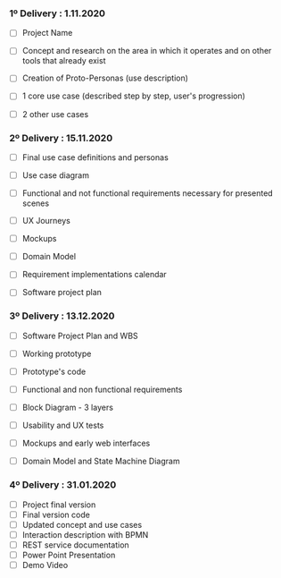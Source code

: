 ### 1º Delivery : 1.11.2020
- [ ] Project Name
- [ ] Concept and research on the area in which it operates and on other tools that already exist
- [ ] Creation of Proto-Personas (use description)
- [ ] 1 core use case (described step by step, user's progression)
- [ ] 2 other use cases 


### 2º Delivery : 15.11.2020
- [ ] Final use case definitions and personas
- [ ] Use case diagram
- [ ] Functional and not functional requirements necessary for presented scenes
- [ ] UX Journeys
- [ ] Mockups 
- [ ] Domain Model
- [ ] Requirement implementations calendar
- [ ] Software project plan 


### 3º Delivery : 13.12.2020
- [ ] Software Project Plan and WBS
- [ ] Working prototype
- [ ] Prototype's code
- [ ] Functional and non functional requirements
- [ ] Block Diagram - 3 layers 
- [ ] Usability and UX tests
- [ ] Mockups and early web interfaces
- [ ] Domain Model and State Machine Diagram 


### 4º Delivery : 31.01.2020
- [ ] Project final version
- [ ] Final version code
- [ ] Updated concept and use cases
- [ ] Interaction description with BPMN 
- [ ] REST service documentation
- [ ] Power Point Presentation
- [ ] Demo Video 
